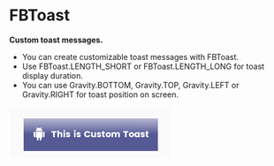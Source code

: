 # FBToast
**Custom toast messages.**
- You can create customizable toast messages with FBToast.
- Use FBToast.LENGTH_SHORT or FBToast.LENGTH_LONG for toast display duration.
- You can use Gravity.BOTTOM, Gravity.TOP, Gravity.LEFT or Gravity.RIGHT for toast position on screen.

![alt text](https://github.com/NaimishTrivedi/FBToast/blob/master/customtoast.png)
